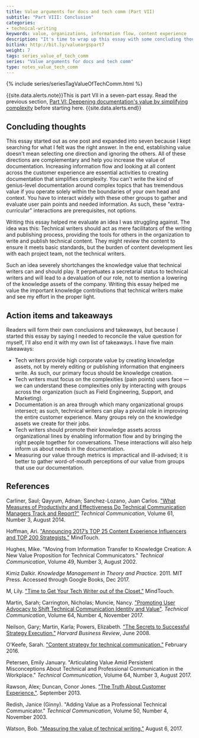 ```yaml
---
title: Value arguments for docs and tech comm (Part VII)
subtitle: "Part VIII: Conclusion"
categories:
- technical-writing
keywords: value, organizations, information flow, content experience
description: "It's time to wrap up this essay with some concluding thoughts and takeaways. I also list the references here for more reading."
bitlink: http://bit.ly/valueargspart7
weight: 7
tags: series_value_of_tech_comm
series: "Value arguments for docs and tech comm"
type: notes_value_tech_comm
---
```


{% include series/seriesTagValueOfTechComm.html %}

{{site.data.alerts.note}}This is part VII in a seven-part essay. Read the previous section, <a href="/2017/12/28/value-of-tech-comm-in-company-part6">Part VI: Deepening documentation's value by simplifying complexity</a> before starting here. {{site.data.alerts.end}}

## Concluding thoughts

This essay started out as one post and expanded into seven because I kept searching for what I felt was the right answer. In the end, establishing value doesn't mean selecting one direction and ignoring the others. All of these directions are complementary and help you increase the value of documentation. Increasing information flow and looking at all content across the customer experience are essential activities to creating documentation that simplifies complexity. You can't write the kind of genius-level documentation around complex topics that has tremendous value if you operate solely within the boundaries of your own head and context. You have to interact widely with these other groups to gather and evaluate user pain points and needed information. As such, these "extra-curricular" interactions are prerequisites, not options.

Writing this essay helped me evaluate an idea I was struggling against. The idea was this: Technical writers should act as mere facilitators of the writing and publishing process, providing the tools for others in the organization to write and publish technical content. They might review the content to ensure it meets basic standards, but the burden of content development lies with each project team, not the technical writers.

Such an idea severely shortchanges the knowledge value that technical writers can and should play. It perpetuates a secretarial status to technical writers and will lead to a devaluation of our role, not to mention a lowering of the knowledge assets of the company. Writing this essay helped me value the important knowledge contributions that technical writers make and see my effort in the proper light.

## Action items and takeaways

Readers will form their own conclusions and takeaways, but because I started this essay by saying I needed to reconcile the value question for myself, I'll also end it with my own list of takeaways. I have five main takeaways:

* Tech writers provide high corporate value by creating knowledge assets, not by merely editing or publishing information that engineers write. As such, our primary focus should be knowledge creation.
* Tech writers must focus on the complexities (pain points) users face &mdash; we can understand these complexities only by interacting with groups across the organization (such as Field Engineering, Support, and Marketing).
* Documentation is an area through which many organizational groups intersect; as such, technical writers can play a pivotal role in improving the entire customer experience. Many groups rely on the knowledge assets we create for their jobs.
* Tech writers should promote their knowledge assets across organizational lines by enabling information flow and by bringing the right people together for conversations. These interactions will also help inform us about needs in the documentation.
* Measuring our value through metrics is impractical and ill-advised; it is better to gather word-of-mouth perceptions of our value from groups that use our documentation.

## References

Carliner, Saul; Qayyum, Adnan; Sanchez-Lozano, Juan Carlos. ["What Measures of Productivity and Effectiveness Do Technical Communication Managers Track and Report?"](https://www.stc.org/techcomm/2014/09/11/what-measures-of-productivity-and-effectiveness-do-technical-communication-managers-track-and-report/) *Technical Communication*, Volume 61, Number 3, August 2014.

Hoffman, Ari. ["Announcing 2017’s TOP 25 Content Experience Influencers and TOP 200 Strategists."](https://mindtouch.com/resources/announcing-2017s-top25-content-experience-influencers-top200-strategists) MindTouch.

Hughes, Mike. "Moving from Information Transfer to Knowledge Creation: A New Value Proposition for Technical Communicators." *Technical Communication*, Volume 49, Number 3, August 2002.

Kimiz Dalkir. *Knowledge Management in Theory and Practice.* 2011. MIT Press. Accessed through Google Books, Dec 2017.

M, Lily. ["Time to Get Your Tech Writer out of the Closet."](https://mindtouch.com/resources/time-to-get-your-tech-writer-out-of-the-closet) MindTouch.

Martin, Sarah; Carrington, Nicholas; Muncie, Nancy. ["Promoting User Advocacy to Shift Technical Communication Identity and Value"](https://www.stc.org/techcomm/2017/11/01/promoting-user-advocacy-to-shift-technical-communication-identity-and-value/). *Technical Communication*, Volume 64, Number 4, November 2017.

Neilson, Gary; Martin, Karla; Powers, Elizabeth. ["The Secrets to Successful Strategy Execution."](https://hbr.org/2008/06/the-secrets-to-successful-strategy-execution) *Harvard Business Review*, June 2008.

O'Keefe, Sarah. ["Content strategy for technical communication."](https://www.scriptorium.com/2016/02/content-strategy-for-technical-communication/) February 2016.

Petersen, Emily January. "Articulating Value Amid Persistent Misconceptions About Technical and Professional Communication in the Workplace." *Technical Communication*, Volume 64, Number 3, August 2017.

Rawson, Alex; Duncan, Conor Jones. ["The Truth About Customer Experience."](https://hbr.org/2013/09/the-truth-about-customer-experience). September 2013.

Redish, Janice (Ginny). "Adding Value as a Professional Technical Communicator." *Technical Communication*, Volume 50, Number 4, November 2003.

Watson, Bob. ["Measuring the value of technical writing."](http://docsbydesign.com/2017/08/06/measuring-the-value-of-technical-writing/) August 6, 2017.
